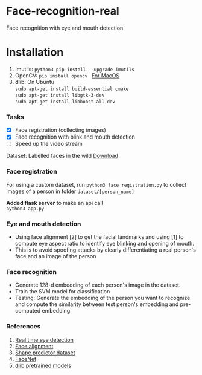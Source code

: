 # Face-recognition-real
Face recognition with eye and mouth detection

# Installation
1. Imutils: ```python3 pip install --upgrade imutils```
2. OpenCV: ```pip install opencv ``` [For MacOS](https://www.pyimagesearch.com/2016/12/19/install-opencv-3-on-macos-with-homebrew-the-easy-way/)
3. dlib:
On Ubuntu  
```sudo apt-get install build-essential cmake  ```  
```sudo apt-get install libgtk-3-dev ```  
```sudo apt-get install libboost-all-dev```


### Tasks
- [x] Face registration (collecting images)
- [x] Face recognition with blink and mouth detection
- [ ] Speed up the video stream

Dataset: Labelled faces in the wild [Download](http://vis-www.cs.umass.edu/lfw/#download)

### Face registration
For using a custom dataset, run ```python3 face_registration.py``` to collect images of a person in folder ```dataset/[person_name]```

**Added flask server** to make an api call   
```python3 app.py```

### Eye and mouth detection
* Using face alignment [2] to get the facial landmarks and using [1] to compute eye aspect ratio to identify eye blinking and opening of mouth.   
* This is to avoid spoofing attacks by clearly differentiating a real person's face and an image of the person

### Face recognition
* Generate 128-d embedding of each person's image in the dataset.
* Train the SVM model for classification
* Testing: Generate the embedding of the person you want to recognize and compute the similarity between test person's embedding and pre-computed embedding.


### References
1. [Real time eye detection](http://vision.fe.uni-lj.si/cvww2016/proceedings/papers/05.pdf)
2. [Face alignment](http://www.csc.kth.se/~vahidk/papers/KazemiCVPR14.pdf)
3. [Shape predictor dataset](https://ibug.doc.ic.ac.uk/resources/facial-point-annotations/)
4. [FaceNet](https://www.cv-foundation.org/openaccess/content_cvpr_2015/app/1A_089.pdf)
5. [dlib pretrained models](https://github.com/davisking/dlib-models)
